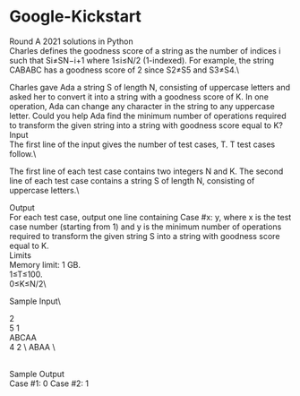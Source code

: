 # Google-Kickstart
Round A 2021 solutions in Python\
Charles defines the goodness score of a string as the number of indices i such that Si≠SN−i+1 where 1≤i≤N/2 (1-indexed). For example, the string CABABC has a goodness score of 2 since S2≠S5 and S3≠S4.\

Charles gave Ada a string S of length N, consisting of uppercase letters and asked her to convert it into a string with a goodness score of K. In one operation, Ada can change any character in the string to any uppercase letter. Could you help Ada find the minimum number of operations required to transform the given string into a string with goodness score equal to K?
\
Input\
The first line of the input gives the number of test cases, T. T test cases follow.\

The first line of each test case contains two integers N and K. The second line of each test case contains a string S of length N, consisting of uppercase letters.\

Output\
For each test case, output one line containing Case #x: y, where x is the test case number (starting from 1) and y is the minimum number of operations required to transform the given string S into a string with goodness score equal to K.
\
Limits\
Memory limit: 1 GB.\
1≤T≤100.\
0≤K≤N/2\

Sample Input\

2 \
5 1 \
ABCAA \
4 2 \ 
ABAA \

<br>Sample Output  </br>
Case #1: 0
Case #2: 1
